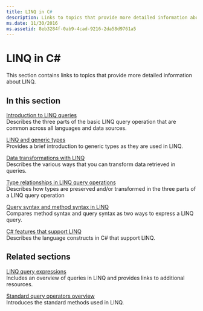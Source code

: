 ```yaml
---
title: LINQ in C#
description: Links to topics that provide more detailed information about LINQ in C#.
ms.date: 11/30/2016
ms.assetid: 8eb3284f-0ab9-4cad-9216-2da58d9761a5
---
```

# LINQ in C# #

This section contains links to topics that provide more detailed information about LINQ.

## In this section

[Introduction to LINQ queries](../programming-guide/concepts/linq/introduction-to-linq-queries.md)  
Describes the three parts of the basic LINQ query operation that are common across all languages and data sources.  

[LINQ and generic types](../programming-guide/concepts/linq/linq-and-generic-types.md)  
Provides a brief introduction to generic types as they are used in LINQ.

[Data transformations with LINQ](../programming-guide/concepts/linq/data-transformations-with-linq.md)  
Describes the various ways that you can transform data retrieved in queries.

[Type relationships in LINQ query operations](../programming-guide/concepts/linq/type-relationships-in-linq-query-operations.md)  
Describes how types are preserved and/or transformed in the three parts of a LINQ query operation

[Query syntax and method syntax in LINQ](../programming-guide/concepts/linq/query-syntax-and-method-syntax-in-linq.md)  
Compares method syntax and query syntax as two ways to express a LINQ query.

[C# features that support LINQ](../programming-guide/concepts/linq/features-that-support-linq.md)  
Describes the language constructs in C# that support LINQ.

## Related sections

[LINQ query expressions](../programming-guide/linq-query-expressions/index.md)  
Includes an overview of queries in LINQ and provides links to additional resources.

[Standard query operators overview](../programming-guide/concepts/linq/standard-query-operators-overview.md)  
Introduces the standard methods used in LINQ.